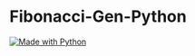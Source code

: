 # Fibonacci-Gen-Python

[![Made with Python](https://img.shields.io/badge/Made%20with-Python-blue.svg)](https://python.org/)
